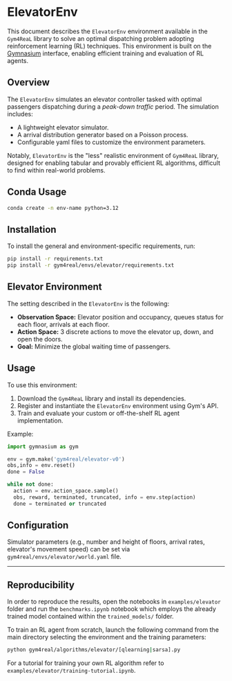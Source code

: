 # ElevatorEnv

This document describes the `ElevatorEnv` environment available in the `Gym4ReaL` library to solve an optimal dispatching problem adopting reinforcement learning (RL) techniques. This environment is built on the [Gymnasium](https://gymnasium.farama.org) interface, enabling efficient training and evaluation of RL agents.

## Overview

The `ElevatorEnv` simulates an elevator controller tasked with optimal passengers dispatching during a _peak-down traffic_ period. The simulation includes:

- A lightweight elevator simulator.
- A arrival distribution generator based on a Poisson process.
- Configurable yaml files to customize the environment parameters.

Notably, `ElevatorEnv` is the "less" realistic environment of `Gym4ReaL` library, designed for enabling tabular and provably efficient RL algorithms, difficult to find within real-world problems.

## Conda Usage

```bash
conda create -n env-name python=3.12
```

## Installation

To install the general and environment-specific requirements, run:

```bash
pip install -r requirements.txt
pip install -r gym4real/envs/elevator/requirements.txt
```

## Elevator Environment

The setting described in the `ElevatorEnv` is the following:

- **Observation Space:** Elevator position and occupancy, queues status for each floor, arrivals at each floor.
- **Action Space:** 3 discrete actions to move the elevator up, down, and open the doors.
- **Goal:** Minimize the global waiting time of passengers.

## Usage

To use this environment:

1. Download the `Gym4ReaL` library and install its dependencies.
2. Register and instantiate the `ElevatorEnv` environment using Gym's API.
3. Train and evaluate your custom or off-the-shelf RL agent implementation.

Example:

```python
import gymnasium as gym

env = gym.make('gym4real/elevator-v0')
obs,info = env.reset()
done = False

while not done:
  action = env.action_space.sample()
  obs, reward, terminated, truncated, info = env.step(action)
  done = terminated or truncated
```

## Configuration

Simulator parameters (e.g., number and height of floors, arrival rates, elevator's movement speed) can be set via `gym4real/envs/elevator/world.yaml` file.

---

## Reproducibility

In order to reproduce the results, open the notebooks in `examples/elevator` folder and run the `benchmarks.ipynb` notebook which employs the already trained model contained within the `trained_models/` folder.

To train an RL agent from scratch, launch the following command from the main directory selecting the environment and the training parameters:

```bash
python gym4real/algorithms/elevator/[qlearning|sarsa].py
```

For a tutorial for training your own RL algorithm refer to `examples/elevator/training-tutorial.ipynb`.

